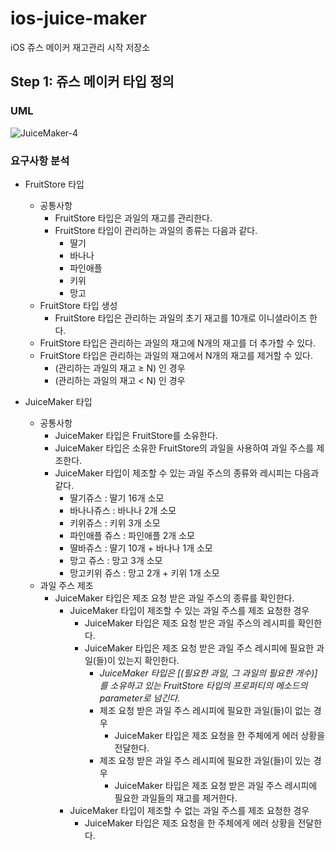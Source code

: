 # ios-juice-maker
iOS 쥬스 메이커 재고관리 시작 저장소

## Step 1: 쥬스 메이커 타입 정의
### UML
![JuiceMaker-4](https://user-images.githubusercontent.com/46441723/154023716-08ce429c-f4b0-491d-8080-bc008da1f2f9.png)
### 요구사항 분석
- FruitStore 타입
    - 공통사항
        - FruitStore 타입은 과일의 재고를 관리한다.
        - FruitStore 타입이 관리하는 과일의 종류는 다음과 같다.
            - 딸기
            - 바나나
            - 파인애플
            - 키위
            - 망고
    - FruitStore 타입 생성
        - FruitStore 타입은 관리하는 과일의 초기 재고를 10개로 이니셜라이즈 한다.
    - FruitStore 타입은 관리하는 과일의 재고에 N개의 재고를 더 추가할 수 있다.
    - FruitStore 타입은 관리하는 과일의 재고에서 N개의 재고를 제거할 수 있다.
        - (관리하는 과일의 재고 ≥ N) 인 경우
        - (관리하는 과일의 재고 < N) 인 경우

- JuiceMaker 타입
    - 공통사항
        - JuiceMaker 타입은 FruitStore를 소유한다.
        - JuiceMaker 타입은 소유한 FruitStore의 과일을 사용하여 과일 주스를 제조한다.
        - JuiceMaker 타입이 제조할 수 있는 과일 주스의 종류와 레시피는 다음과 같다.
            - 딸기쥬스 : 딸기 16개 소모
            - 바나나쥬스 : 바나나 2개 소모
            - 키위쥬스 : 키위 3개 소모
            - 파인애플 쥬스 : 파인애플 2개 소모
            - 딸바쥬스 : 딸기 10개 + 바나나 1개 소모
            - 망고 쥬스 : 망고 3개 소모
            - 망고키위 쥬스 : 망고 2개 + 키위 1개 소모
    - 과일 주스 제조
        - JuiceMaker 타입은 제조 요청 받은 과일 주스의 종류를 확인한다.
            - JuiceMaker 타입이 제조할 수 있는 과일 주스를 제조 요청한 경우
                - JuiceMaker 타입은 제조 요청 받은 과일 주스의 레시피를 확인한다.
                - JuiceMaker 타입은 제조 요청 받은 과일 주스 레시피에 필요한 과일(들)이 있는지 확인한다.
                    - *JuiceMaker 타입은 [(필요한 과일, 그 과일의 필요한 개수)]를 소유하고 있는 FruitStore 타입의 프로퍼티의 메소드의  parameter로 넘긴다.*
                    - 제조 요청 받은 과일 주스 레시피에 필요한 과일(들)이 없는 경우
                        - JuiceMaker 타입은 제조 요청을 한 주체에게 에러 상황을 전달한다.
                    - 제조 요청 받은 과일 주스 레시피에 필요한 과일(들)이 있는 경우
                        - JuiceMaker 타입은 제조 요청 받은 과일 주스 레시피에 필요한 과일들의 재고를 제거한다.
            - JuiceMaker 타입이 제조할 수 없는 과일 주스를 제조 요청한 경우
                - JuiceMaker 타입은 제조 요청을 한 주체에게 에러 상황을 전달한다.

